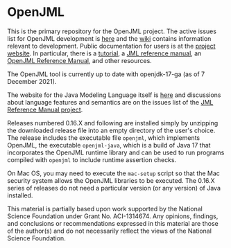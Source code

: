 # OpenJML
This is the primary repository for the OpenJML project. The active issues list for OpenJML development is [here](https://github.com/OpenJML/OpenJML/issues)
and the [wiki](https://github.com/OpenJML/OpenJML/wiki) contains information relevant to development. 
Public documentation for users is at the [project website](https://www.openjml.org).
In particular, there is a [tutorial](https://openjml.github.io/tutorial),
a [JML reference manual](https://www.openjml.org/documentation/JML_Reference_Manual.pdf),
an [OpenJML Reference Manual](https://openjml.github.io/documentation/OpenJMLUserGuide.pdf),
and other resources.

The OpenJML tool is currently up to date with openjdk-17-ga (as of 7 December 2021).

The website for the Java Modeling Language itself is [here](http://www.jmlspecs.org) and discussions about language features and semantics are on the issues list of the [JML Reference Manual project](https://github.com/JavaModelingLanguage/RefMan).

Releases numbered 0.16.X and following are installed simply by unzipping the downloaded release file into an empty directory of the user's choice.
The release includes the executable file ``openjml``, which implements OpenJML, the executable ``openjml-java``, which is a build of Java 17 that incorporates the OpenJML runtime library and can be used to run programs compiled with `openjml` to include runtime assertion checks.

On Mac OS, you may need to execute the ``mac-setup`` script so that the Mac security system allows the OpenJML libraries to be executed.
The 0.16.X series of releases do not need a particular version (or any version) of Java installed.

This material is partially based upon work supported by the National Science Foundation under Grant No. ACI-1314674.
Any opinions, findings, and conclusions or recommendations expressed in this material are those of the author(s) and do not necessarily reflect the views of the National Science Foundation.
